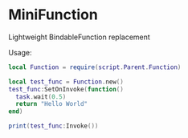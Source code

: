# MiniFunction
Lightweight BindableFunction replacement

Usage:
```lua
local Function = require(script.Parent.Function)

local test_func = Function.new()
test_func:SetOnInvoke(function()
  task.wait(0.5)
  return "Hello World"
end)

print(test_func:Invoke())
```
